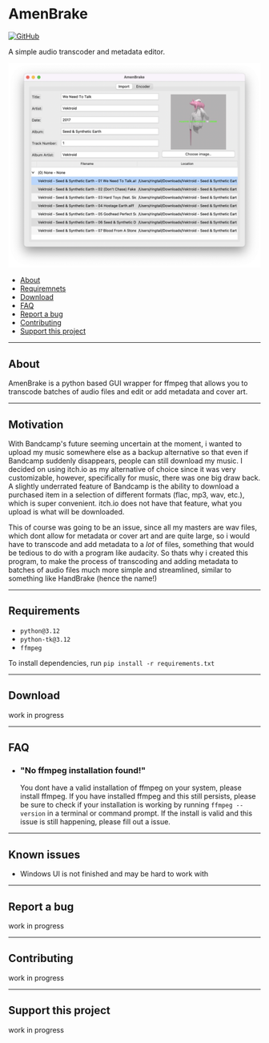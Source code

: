 # AmenBrake
[![GitHub](https://img.shields.io/github/license/RadicalRingtail/css-reset)](https://github.com/RadicalRingtail/converter-tool/blob/main/LICENSE.md)

A simple audio transcoder and metadata editor.

![AmenBrake Screenshot](image.png)

- [About](#about)
- [Requiremnets](#requirements)
- [Download](#download)
- [FAQ](#faq)
- [Report a bug](#report-a-bug)
- [Contributing](#contributing)
- [Support this project](#support-this-project)

----------------

## About

AmenBrake is a python based GUI wrapper for ffmpeg that allows you to transcode batches of audio files and edit or add metadata and cover art.

----------------

## Motivation

With Bandcamp's future seeming uncertain at the moment, i wanted to upload my music somewhere else as a backup alternative so that even if Bandcamp suddenly disappears, people can still download my music. I decided on using itch.io as my alternative of choice since it was very customizable, however, specifically for music, there was one big draw back. A slightly underrated feature of Bandcamp is the ability to download a purchased item in a selection of different formats (flac, mp3, wav, etc.), which is super convenient. itch.io does not have that feature, what you upload is what will be downloaded.

This of course was going to be an issue, since all my masters are wav files, which dont allow for metadata or cover art and are quite large, so i would have to transcode and add metadata to a *lot* of files, something that would be tedious to do with a program like audacity. So thats why i created this program, to make the process of transcoding and adding metadata to batches of audio files much more simple and streamlined, similar to something like HandBrake (hence the name!)

----------------

## Requirements 
- ``python@3.12``
- ``python-tk@3.12``
- ``ffmpeg``

To install dependencies, run ``pip install -r requirements.txt``

----------------

## Download

work in progress

----------------

## FAQ

- ### "No ffmpeg installation found!"
    You dont have a valid installation of ffmpeg on your system, please install ffmpeg. If you have installed ffmpeg and this still persists, please be sure to check if your installation is working by running ``ffmpeg --version`` in a terminal or command prompt. If the install is valid and this issue is still happening, please fill out a issue.

----------------

## Known issues

- Windows UI is not finished and may be hard to work with

----------------

## Report a bug

work in progress

----------------

## Contributing

work in progress

----------------

## Support this project

work in progress